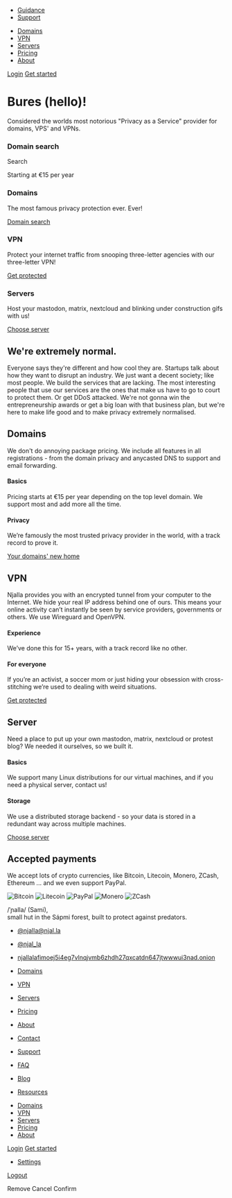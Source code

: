 * [Guidance](https://njal.la/docs/)
* [Support](https://njal.la/support/)

[](https://njal.la/)

* [Domains](https://njal.la/domains/)
* [VPN](https://njal.la/vpn/)
* [Servers](https://njal.la/servers/)
* [Pricing](https://njal.la/pricing/)
* [About](https://njal.la/about/)

[Login](https://njal.la/signin/) [Get started](https://njal.la/signup/)

Bures (hello)!
==============

Considered the worlds most notorious "Privacy as a Service" provider for domains, VPS' and VPNs.

### Domain search

 Search

Starting at €15 per year

### Domains

The most famous privacy protection ever. Ever!

[Domain search](https://njal.la/domains/)

### VPN

Protect your internet traffic from snooping three-letter agencies with our three-letter VPN!

[Get protected](https://njal.la/vpn/)

### Servers

Host your mastodon, matrix, nextcloud and blinking under construction gifs with us!

[Choose server](https://njal.la/servers/)

We're extremely normal.
-----------------------

Everyone says they're different and how cool they are. Startups talk about how they want to disrupt an industry. We just want a decent society; like most people. We build the services that are lacking. The most interesting people that use our services are the ones that make us have to go to court to protect them. Or get DDoS attacked. We're not gonna win the entrepreneurship awards or get a big loan with that business plan, but we're here to make life good and to make privacy extremely normalised.

Domains
-------

We don't do annoying package pricing. We include all features in all registrations - from the domain privacy and anycasted DNS to support and email forwarding.

#### Basics

Pricing starts at €15 per year depending on the top level domain. We support most and add more all the time.

#### Privacy

We’re famously the most trusted privacy provider in the world, with a track record to prove it.

[Your domains' new home](https://njal.la/domains/)

VPN
---

Njalla provides you with an encrypted tunnel from your computer to the Internet. We hide your real IP address behind one of ours. This means your online activity can’t instantly be seen by service providers, governments or others. We use Wireguard and OpenVPN.

#### Experience

We’ve done this for 15+ years, with a track record like no other.

#### For everyone

If you’re an activist, a soccer mom or just hiding your obsession with cross-stitching we’re used to dealing with weird situations.

[Get protected](https://njal.la/vpn/)

Server
------

Need a place to put up your own mastodon, matrix, nextcloud or protest blog? We needed it ourselves, so we built it.

#### Basics

We support many Linux distributions for our virtual machines, and if you need a physical server, contact us!

#### Storage

We use a distributed storage backend - so your data is stored in a redundant way across multiple machines.

[Choose server](https://njal.la/servers/)

Accepted payments
-----------------

We accept lots of crypto currencies, like Bitcoin, Litecoin, Monero, ZCash, Ethereum ... and we even support PayPal.

![Bitcoin](/static/img/btc.svg) ![Litecoin](/static/img/ltc.svg) ![PayPal](/static/img/paypal.svg) ![Monero](/static/img/xmr.svg) ![ZCash](/static/img/zec.svg)

[](https://njal.la/)

/ˈɲalla/ (Sami),  
small hut in the Sápmi forest, built to protect against predators.

* [@njalla@njal.la](https://njalla.social/@njalla)
* [@njal\_la](https://twitter.com/njal_la)
* [njallalafimoej5i4eg7vlnqjvmb6zhdh27qxcatdn647jtwwwui3nad.onion](https://njallalafimoej5i4eg7vlnqjvmb6zhdh27qxcatdn647jtwwwui3nad.onion/)

* [Domains](https://njal.la/domains/)
* [VPN](https://njal.la/vpn/)
* [Servers](https://njal.la/servers/)
* [Pricing](https://njal.la/pricing/)
* [About](https://njal.la/about/)
* [Contact](https://njal.la/contact/)

* [Support](https://njal.la/support/)
* [FAQ](https://njal.la/faq/)
* [Blog](https://njal.la/blog/)
* [Resources](https://njal.la/resources/)

[](https://njal.la/)

* [Domains](https://njal.la/domains/)
* [VPN](https://njal.la/vpn/)
* [Servers](https://njal.la/servers/)
* [Pricing](https://njal.la/pricing/)
* [About](https://njal.la/about/)

[Login](https://njal.la/signin/) [Get started](https://njal.la/signup/)

* [Settings](https://njal.la/settings/)

[Logout](https://njal.la/signout/)

Remove Cancel Confirm
